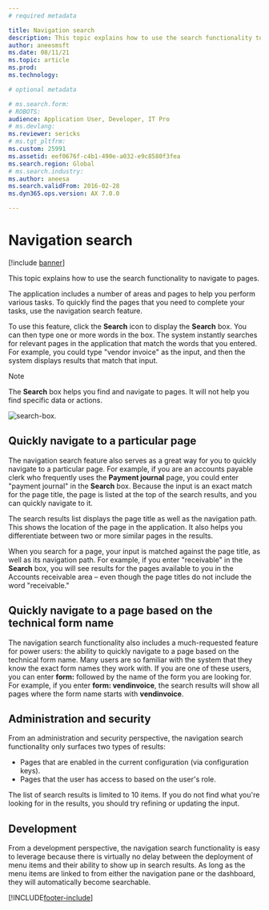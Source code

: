 ```yaml
---
# required metadata

title: Navigation search
description: This topic explains how to use the search functionality to navigate to pages.
author: aneesmsft
ms.date: 08/11/21
ms.topic: article
ms.prod: 
ms.technology: 

# optional metadata

# ms.search.form: 
# ROBOTS: 
audience: Application User, Developer, IT Pro
# ms.devlang: 
ms.reviewer: sericks
# ms.tgt_pltfrm: 
ms.custom: 25991
ms.assetid: eef0676f-c4b1-490e-a032-e9c8580f3fea
ms.search.region: Global
# ms.search.industry: 
ms.author: aneesa
ms.search.validFrom: 2016-02-28
ms.dyn365.ops.version: AX 7.0.0

---
```


# Navigation search

[!include [banner](../includes/banner.md)]

This topic explains how to use the search functionality to navigate to pages.

The application includes a number of areas and pages to help you perform various tasks. To quickly find the pages that you need to complete your tasks, use the navigation search feature.

To use this feature, click the **Search** icon to display the **Search** box. You can then type one or more words in the box. The system instantly searches for relevant pages in the application that match the words that you entered. For example, you could type "vendor invoice" as the input, and then the system displays results that match that input.

> [!NOTE]
> The **Search** box helps you find and navigate to pages. It will not help you find specific data or actions.

![search-box.](media/navigation-search.png "Search box")

## Quickly navigate to a particular page

The navigation search feature also serves as a great way for you to quickly navigate to a particular page. For example, if you are an accounts payable clerk who frequently uses the **Payment journal** page, you could enter "payment journal" in the **Search** box. Because the input is an exact match for the page title, the page is listed at the top of the search results, and you can quickly navigate to it.

The search results list displays the page title as well as the navigation path. This shows the location of the page in the application. It also helps you differentiate between two or more similar pages in the results.

When you search for a page, your input is matched against the page title, as well as its navigation path. For example, if you enter "receivable" in the **Search** box, you will see results for the pages available to you in the Accounts receivable area – even though the page titles do not include the word "receivable."

## Quickly navigate to a page based on the technical form name

The navigation search functionality also includes a much-requested feature for power users: the ability to quickly navigate to a page based on the technical form name. Many users are so familiar with the system that they know the exact form names they work with. If you are one of these users, you can enter **form:** followed by the name of the form you are looking for. For example, if you enter **form: vendinvoice**, the search results will show all pages where the form name starts with **vendinvoice**.

## Administration and security

From an administration and security perspective, the navigation search functionality only surfaces two types of results:

- Pages that are enabled in the current configuration (via configuration keys).
- Pages that the user has access to based on the user's role.

The list of search results is limited to 10 items. If you do not find what you're looking for in the results, you should try refining or updating the input.

## Development

From a development perspective, the navigation search functionality is easy to leverage because there is virtually no delay between the deployment of menu items and their ability to show up in search results. As long as the menu items are linked to from either the navigation pane or the dashboard, they will automatically become searchable.


[!INCLUDE[footer-include](../../../includes/footer-banner.md)]
